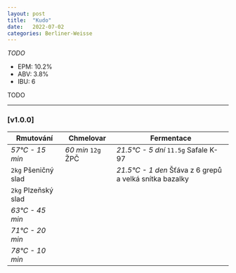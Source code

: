 ```yaml
---
layout: post
title:  "Kudo"
date:   2022-07-02
categories: Berliner-Weisse
---
```


*TODO*

- EPM: 10.2% 
- ABV: 3.8%
- IBU: 6 

TODO

***

### [v1.0.0]

Rmutování          | Chmelovar             | Fermentace
---                | ---                   | ---
*57°C - 15 min*    | *60 min* `12g` ŽPČ | *21.5°C - 5 dní* `11.5g` Safale K-97
`2kg` Pšeničný slad | | *21.5°C - 1 den* Šťáva z 6 grepů a velká snítka bazalky
`2kg` Plzeňský slad | | 
*63°C - 45 min*  | |
*71°C - 20 min*  | |
*78°C - 10 min*  | |
